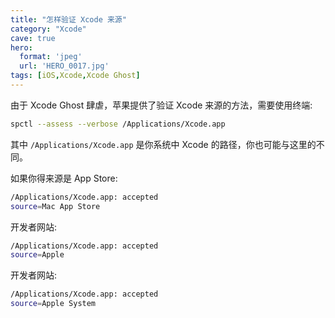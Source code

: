 ```yaml
---
title: "怎样验证 Xcode 来源"
category: "Xcode"
cave: true
hero:
  format: 'jpeg'
  url: 'HERO_0017.jpg'
tags: [iOS,Xcode,Xcode Ghost]
---
```

由于 Xcode Ghost 肆虐，苹果提供了验证 Xcode 来源的方法，需要使用终端:
```sh
spctl --assess --verbose /Applications/Xcode.app
```


其中 `/Applications/Xcode.app` 是你系统中 Xcode 的路径，你也可能与这里的不同。

如果你得来源是 App Store:
```sh
/Applications/Xcode.app: accepted
source=Mac App Store
```


开发者网站:
```sh
/Applications/Xcode.app: accepted
source=Apple
```


开发者网站:
```sh
/Applications/Xcode.app: accepted
source=Apple System
```




